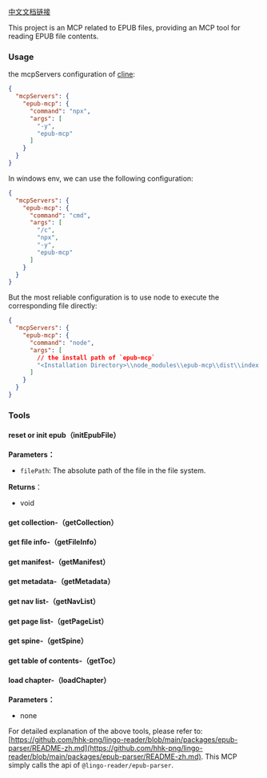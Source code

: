 <a href="./README-zh.md">中文文档链接</a>

This project is an MCP related to EPUB files, providing an MCP tool for reading EPUB file contents.

### Usage

the mcpServers configuration of [cline](https://cline.bot/):

```json
{
  "mcpServers": {
    "epub-mcp": {
      "command": "npx",
      "args": [
        "-y",
        "epub-mcp"
      ]
    }
  }
}
```

In windows env, we can use the following configuration:

```json
{
  "mcpServers": {
    "epub-mcp": {
      "command": "cmd",
      "args": [
        "/c",
        "npx",
        "-y",
        "epub-mcp"
      ]
    }
  }
}
```

But the most reliable configuration is to use node to execute the corresponding file directly:

```json
{
  "mcpServers": {
    "epub-mcp": {
      "command": "node",
      "args": [
        // the install path of `epub-mcp`
        "<Installation Directory>\\node_modules\\epub-mcp\\dist\\index.mjs"
      ]
    }
  }
}
```

### Tools

#### **reset or init epub（initEpubFile）**

**Parameters：**

- `filePath`:  The absolute path of the file in the file system.

**Returns**：

- void

#### **get collection-（getCollection）**

#### **get file info-（getFileInfo）**

#### **get manifest-（getManifest）**

#### **get metadata-（getMetadata）**

#### **get nav list-（getNavList）**

#### **get page list-（getPageList）**

#### **get spine-（getSpine）**

#### **get table of contents-（getToc）**

#### **load chapter-（loadChapter）**

**Parameters：**

- none

For detailed explanation of the above tools, please refer to: [https://github.com/hhk-png/lingo-reader/blob/main/packages/epub-parser/README-zh.md](https://github.com/hhk-png/lingo-reader/blob/main/packages/epub-parser/README-zh.md). This MCP simply calls the api of `@lingo-reader/epub-parser`.
